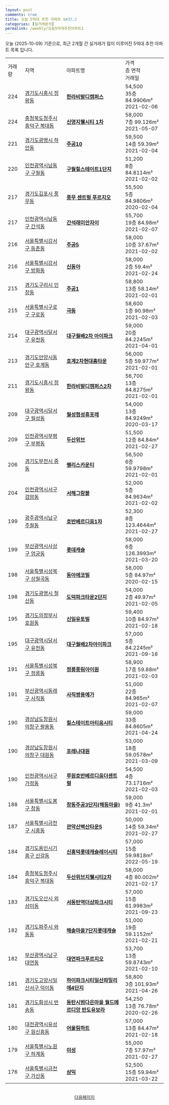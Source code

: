 ```yaml
---
layout: post
comments: true
title: 오늘 5억대 추천 아파트 &#35;2
categories: [실거래분석]
permalink: /weekly/오늘5억대추천아파트2
---
```


오늘 (2025-10-09) 기준으로, 최근 2개월 간 실거래가 많이 이루어진 5억대 추천 아파트 목록 입니다.

<table class="sortable">
  <tr>
    <td>거래량</td>
    <td>지역</td>
    <td>아파트명</td>
    <td>가격<br>층 면적<br>거래일</td>
  </tr>

  <tr class="item">
    <td>224</td>
    <td><a href="/apt/경기도시흥시정왕동">경기도시흥시 정왕동</a></td>
    <td style="font-weight: bold;"><a href="/apt/경기도시흥시정왕동한라비발디캠퍼스">한라비발디캠퍼스</a></td>
    <td>54,500<br>35층  84.9906m²<br>2021-02-06</td>
  </tr>

  <tr class="item">
    <td>224</td>
    <td><a href="/apt/충청북도청주시흥덕구복대동">충청북도청주시흥덕구 복대동</a></td>
    <td style="font-weight: bold;"><a href="/apt/충청북도청주시흥덕구복대동신영지웰시티1차">신영지웰시티 1차</a></td>
    <td>58,000<br>7층  99.126m²<br>2021-05-07</td>
  </tr>

  <tr class="item">
    <td>221</td>
    <td><a href="/apt/경기도광명시하안동">경기도광명시 하안동</a></td>
    <td style="font-weight: bold;"><a href="/apt/경기도광명시하안동주공10">주공10</a></td>
    <td>59,500<br>14층  59.39m²<br>2021-02-04</td>
  </tr>

  <tr class="item">
    <td>220</td>
    <td><a href="/apt/인천광역시남동구구월동">인천광역시남동구 구월동</a></td>
    <td style="font-weight: bold;"><a href="/apt/인천광역시남동구구월동구월힐스테이트1단지">구월힐스테이트1단지</a></td>
    <td>51,200<br>8층  84.8114m²<br>2021-02-02</td>
  </tr>

  <tr class="item">
    <td>217</td>
    <td><a href="/apt/경기도김포시풍무동">경기도김포시 풍무동</a></td>
    <td style="font-weight: bold;"><a href="/apt/경기도김포시풍무동풍무센트럴푸르지오">풍무 센트럴 푸르지오</a></td>
    <td>55,500<br>5층  84.9806m²<br>2020-02-04</td>
  </tr>

  <tr class="item">
    <td>217</td>
    <td><a href="/apt/인천광역시남동구간석동">인천광역시남동구 간석동</a></td>
    <td style="font-weight: bold;"><a href="/apt/인천광역시남동구간석동간석래미안자이">간석래미안자이</a></td>
    <td>55,700<br>19층  84.98m²<br>2021-02-07</td>
  </tr>

  <tr class="item">
    <td>216</td>
    <td><a href="/apt/서울특별시강서구등촌동">서울특별시강서구 등촌동</a></td>
    <td style="font-weight: bold;"><a href="/apt/서울특별시강서구등촌동주공5">주공5</a></td>
    <td>58,000<br>10층  37.67m²<br>2021-02-02</td>
  </tr>

  <tr class="item">
    <td>216</td>
    <td><a href="/apt/서울특별시강서구방화동">서울특별시강서구 방화동</a></td>
    <td style="font-weight: bold;"><a href="/apt/서울특별시강서구방화동신동아">신동아</a></td>
    <td>58,000<br>2층  59.4m²<br>2021-02-24</td>
  </tr>

  <tr class="item">
    <td>215</td>
    <td><a href="/apt/경기도구리시인창동">경기도구리시 인창동</a></td>
    <td style="font-weight: bold;"><a href="/apt/경기도구리시인창동주공1">주공1</a></td>
    <td>58,800<br>13층  58.14m²<br>2021-02-01</td>
  </tr>

  <tr class="item">
    <td>215</td>
    <td><a href="/apt/서울특별시구로구구로동">서울특별시구로구 구로동</a></td>
    <td style="font-weight: bold;"><a href="/apt/서울특별시구로구구로동극동">극동</a></td>
    <td>58,600<br>1층  90.98m²<br>2021-02-03</td>
  </tr>

  <tr class="item">
    <td>214</td>
    <td><a href="/apt/대구광역시달서구유천동">대구광역시달서구 유천동</a></td>
    <td style="font-weight: bold;"><a href="/apt/대구광역시달서구유천동대구월배2차아이파크">대구월배2차 아이파크</a></td>
    <td>59,000<br>20층  84.2245m²<br>2021-04-01</td>
  </tr>

  <tr class="item">
    <td>213</td>
    <td><a href="/apt/경기도안양시동안구호계동">경기도안양시동안구 호계동</a></td>
    <td style="font-weight: bold;"><a href="/apt/경기도안양시동안구호계동호계2차현대홈타운">호계2차현대홈타운</a></td>
    <td>56,000<br>5층  59.977m²<br>2021-02-01</td>
  </tr>

  <tr class="item">
    <td>211</td>
    <td><a href="/apt/경기도시흥시정왕동">경기도시흥시 정왕동</a></td>
    <td style="font-weight: bold;"><a href="/apt/경기도시흥시정왕동한라비발디캠퍼스2차">한라비발디캠퍼스2차</a></td>
    <td>56,700<br>13층  84.8275m²<br>2021-02-01</td>
  </tr>

  <tr class="item">
    <td>209</td>
    <td><a href="/apt/대구광역시달서구월성동">대구광역시달서구 월성동</a></td>
    <td style="font-weight: bold;"><a href="/apt/대구광역시달서구월성동월성협성휴포레">월성협성휴포레</a></td>
    <td>54,000<br>13층  84.9249m²<br>2020-03-17</td>
  </tr>

  <tr class="item">
    <td>209</td>
    <td><a href="/apt/인천광역시부평구부평동">인천광역시부평구 부평동</a></td>
    <td style="font-weight: bold;"><a href="/apt/인천광역시부평구부평동두산위브">두산위브</a></td>
    <td>51,500<br>12층  84.84m²<br>2021-02-27</td>
  </tr>

  <tr class="item">
    <td>206</td>
    <td><a href="/apt/경기도부천시중동">경기도부천시 중동</a></td>
    <td style="font-weight: bold;"><a href="/apt/경기도부천시중동팰리스카운티">팰리스카운티</a></td>
    <td>56,500<br>6층  59.9798m²<br>2021-02-01</td>
  </tr>

  <tr class="item">
    <td>204</td>
    <td><a href="/apt/인천광역시서구검암동">인천광역시서구 검암동</a></td>
    <td style="font-weight: bold;"><a href="/apt/인천광역시서구검암동서해그랑블">서해그랑블</a></td>
    <td>52,000<br>5층  84.9634m²<br>2021-02-02</td>
  </tr>

  <tr class="item">
    <td>199</td>
    <td><a href="/apt/광주광역시남구주월동">광주광역시남구 주월동</a></td>
    <td style="font-weight: bold;"><a href="/apt/광주광역시남구주월동호반베르디움1차">호반베르디움1차</a></td>
    <td>52,300<br>8층  123.4644m²<br>2021-02-27</td>
  </tr>

  <tr class="item">
    <td>199</td>
    <td><a href="/apt/부산광역시사상구엄궁동">부산광역시사상구 엄궁동</a></td>
    <td style="font-weight: bold;"><a href="/apt/부산광역시사상구엄궁동롯데캐슬">롯데캐슬</a></td>
    <td>58,000<br>6층  126.3993m²<br>2021-03-20</td>
  </tr>

  <tr class="item">
    <td>198</td>
    <td><a href="/apt/서울특별시성북구상월곡동">서울특별시성북구 상월곡동</a></td>
    <td style="font-weight: bold;"><a href="/apt/서울특별시성북구상월곡동동아에코빌">동아에코빌</a></td>
    <td>58,000<br>5층  84.97m²<br>2020-02-15</td>
  </tr>

  <tr class="item">
    <td>198</td>
    <td><a href="/apt/경기도광명시철산동">경기도광명시 철산동</a></td>
    <td style="font-weight: bold;"><a href="/apt/경기도광명시철산동도덕파크타운2단지">도덕파크타운2단지</a></td>
    <td>54,000<br>2층  49.97m²<br>2021-02-05</td>
  </tr>

  <tr class="item">
    <td>195</td>
    <td><a href="/apt/경기도의정부시호원동">경기도의정부시 호원동</a></td>
    <td style="font-weight: bold;"><a href="/apt/경기도의정부시호원동신일유토빌">신일유토빌</a></td>
    <td>59,400<br>10층  84.97m²<br>2021-02-18</td>
  </tr>

  <tr class="item">
    <td>195</td>
    <td><a href="/apt/대구광역시달서구유천동">대구광역시달서구 유천동</a></td>
    <td style="font-weight: bold;"><a href="/apt/대구광역시달서구유천동대구월배2차아이파크">대구월배2차아이파크</a></td>
    <td>57,000<br>5층  84.2245m²<br>2021-09-16</td>
  </tr>

  <tr class="item">
    <td>191</td>
    <td><a href="/apt/서울특별시성북구정릉동">서울특별시성북구 정릉동</a></td>
    <td style="font-weight: bold;"><a href="/apt/서울특별시성북구정릉동정릉풍림아이원">정릉풍림아이원</a></td>
    <td>58,900<br>17층  59.88m²<br>2021-02-03</td>
  </tr>

  <tr class="item">
    <td>191</td>
    <td><a href="/apt/부산광역시동래구사직동">부산광역시동래구 사직동</a></td>
    <td style="font-weight: bold;"><a href="/apt/부산광역시동래구사직동사직쌍용예가">사직쌍용예가</a></td>
    <td>51,000<br>22층  84.965m²<br>2021-02-07</td>
  </tr>

  <tr class="item">
    <td>190</td>
    <td><a href="/apt/경상남도창원시의창구팔용동">경상남도창원시의창구 팔용동</a></td>
    <td style="font-weight: bold;"><a href="/apt/경상남도창원시의창구팔용동힐스테이트아티움시티">힐스테이트아티움시티</a></td>
    <td>59,000<br>33층  84.8605m²<br>2021-04-24</td>
  </tr>

  <tr class="item">
    <td>190</td>
    <td><a href="/apt/경상남도창원시의창구대원동">경상남도창원시의창구 대원동</a></td>
    <td style="font-weight: bold;"><a href="/apt/경상남도창원시의창구대원동포레나대원">포레나대원</a></td>
    <td>53,000<br>18층  59.0578m²<br>2021-03-09</td>
  </tr>

  <tr class="item">
    <td>190</td>
    <td><a href="/apt/인천광역시서구가정동">인천광역시서구 가정동</a></td>
    <td style="font-weight: bold;"><a href="/apt/인천광역시서구가정동루원호반베르디움더센트럴">루원호반베르디움더센트럴</a></td>
    <td>54,500<br>4층  73.1716m²<br>2021-02-03</td>
  </tr>

  <tr class="item">
    <td>188</td>
    <td><a href="/apt/서울특별시도봉구창동">서울특별시도봉구 창동</a></td>
    <td style="font-weight: bold;"><a href="/apt/서울특별시도봉구창동창동주공3단지(해등마을)">창동주공3단지(해등마을)</a></td>
    <td>59,000<br>9층  41.3m²<br>2021-02-01</td>
  </tr>

  <tr class="item">
    <td>187</td>
    <td><a href="/apt/서울특별시금천구시흥동">서울특별시금천구 시흥동</a></td>
    <td style="font-weight: bold;"><a href="/apt/서울특별시금천구시흥동관악산벽산타운5">관악산벽산타운5</a></td>
    <td>50,000<br>14층  59.34m²<br>2021-02-27</td>
  </tr>

  <tr class="item">
    <td>184</td>
    <td><a href="/apt/경기도용인시기흥구신갈동">경기도용인시기흥구 신갈동</a></td>
    <td style="font-weight: bold;"><a href="/apt/경기도용인시기흥구신갈동신흥덕롯데캐슬레이시티">신흥덕롯데캐슬레이시티</a></td>
    <td>57,000<br>15층  59.9818m²<br>2022-05-19</td>
  </tr>

  <tr class="item">
    <td>184</td>
    <td><a href="/apt/충청북도청주시흥덕구복대동">충청북도청주시흥덕구 복대동</a></td>
    <td style="font-weight: bold;"><a href="/apt/충청북도청주시흥덕구복대동두산위브지웰시티2차">두산위브지웰시티2차</a></td>
    <td>58,000<br>4층  80.002m²<br>2021-02-17</td>
  </tr>

  <tr class="item">
    <td>183</td>
    <td><a href="/apt/경기도오산시외삼미동">경기도오산시 외삼미동</a></td>
    <td style="font-weight: bold;"><a href="/apt/경기도오산시외삼미동서동탄역더샵파크시티">서동탄역더샵파크시티</a></td>
    <td>57,000<br>15층  61.9983m²<br>2021-09-23</td>
  </tr>

  <tr class="item">
    <td>182</td>
    <td><a href="/apt/경기도파주시와동동">경기도파주시 와동동</a></td>
    <td style="font-weight: bold;"><a href="/apt/경기도파주시와동동해솔마을7단지롯데캐슬">해솔마을7단지롯데캐슬</a></td>
    <td>51,000<br>19층  59.1152m²<br>2021-02-21</td>
  </tr>

  <tr class="item">
    <td>182</td>
    <td><a href="/apt/부산광역시남구대연동">부산광역시남구 대연동</a></td>
    <td style="font-weight: bold;"><a href="/apt/부산광역시남구대연동대연파크푸르지오">대연파크푸르지오</a></td>
    <td>53,700<br>13층  59.8743m²<br>2021-02-10</td>
  </tr>

  <tr class="item">
    <td>181</td>
    <td><a href="/apt/경기도고양시일산서구덕이동">경기도고양시일산서구 덕이동</a></td>
    <td style="font-weight: bold;"><a href="/apt/경기도고양시일산서구덕이동하이파크시티일산파밀리에4단지">하이파크시티일산파밀리에4단지</a></td>
    <td>58,800<br>3층  101.93m²<br>2021-04-26</td>
  </tr>

  <tr class="item">
    <td>181</td>
    <td><a href="/apt/경기도화성시반송동">경기도화성시 반송동</a></td>
    <td style="font-weight: bold;"><a href="/apt/경기도화성시반송동동탄시범다은마을월드메르디앙반도유보라">동탄시범다은마을 월드메르디앙 반도유보라</a></td>
    <td>54,250<br>13층  76.78m²<br>2020-02-26</td>
  </tr>

  <tr class="item">
    <td>180</td>
    <td><a href="/apt/대전광역시유성구원신흥동">대전광역시유성구 원신흥동</a></td>
    <td style="font-weight: bold;"><a href="/apt/대전광역시유성구원신흥동어울림하트">어울림하트</a></td>
    <td>57,000<br>13층  84.47m²<br>2021-02-18</td>
  </tr>

  <tr class="item">
    <td>179</td>
    <td><a href="/apt/서울특별시노원구하계동">서울특별시노원구 하계동</a></td>
    <td style="font-weight: bold;"><a href="/apt/서울특별시노원구하계동미성">미성</a></td>
    <td>55,000<br>7층  57.97m²<br>2021-02-27</td>
  </tr>

  <tr class="item">
    <td>176</td>
    <td><a href="/apt/서울특별시금천구가산동">서울특별시금천구 가산동</a></td>
    <td style="font-weight: bold;"><a href="/apt/서울특별시금천구가산동삼익">삼익</a></td>
    <td>52,500<br>15층  59.94m²<br>2021-03-22</td>
  </tr>

  <tr>
      <script async src="https://pagead2.googlesyndication.com/pagead/js/adsbygoogle.js?client=ca-pub-3485438051770037"
          crossorigin="anonymous"></script>
      <ins class="adsbygoogle"
          style="display:block"
          data-ad-format="fluid"
          data-ad-layout-key="-fb+5w+4e-db+86"
          data-ad-client="ca-pub-3485438051770037"
          data-ad-slot="1827090281"></ins>
      <script>
          (adsbygoogle = window.adsbygoogle || []).push({});
      </script>
  </tr>
    
</table>

<br>
<center><a href="/weekly/오늘5억대추천아파트3">다음페이지</a></center>
<br><br>
